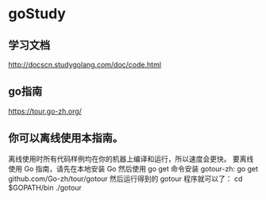 # goStudy

## 学习文档
http://docscn.studygolang.com/doc/code.html
## go指南
https://tour.go-zh.org/


## 你可以离线使用本指南。
离线使用时所有代码样例均在你的机器上编译和运行，所以速度会更快。
要离线使用 Go 指南，请先在本地安装 Go 然后使用 go get 命令安装 gotour-zh:
go get github.com/Go-zh/tour/gotour
然后运行得到的 gotour 程序就可以了：
cd $GOPATH/bin
./gotour